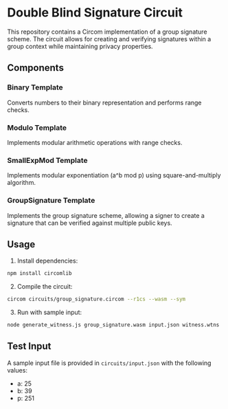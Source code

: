 # Double Blind Signature Circuit

This repository contains a Circom implementation of a group signature scheme. The circuit allows for creating and verifying signatures within a group context while maintaining privacy properties.

## Components

### Binary Template
Converts numbers to their binary representation and performs range checks.

### Modulo Template
Implements modular arithmetic operations with range checks.

### SmallExpMod Template
Implements modular exponentiation (a^b mod p) using square-and-multiply algorithm.

### GroupSignature Template
Implements the group signature scheme, allowing a signer to create a signature that can be verified against multiple public keys.

## Usage

1. Install dependencies:
```bash
npm install circomlib
```

2. Compile the circuit:
```bash
circom circuits/group_signature.circom --r1cs --wasm --sym
```

3. Run with sample input:
```bash
node generate_witness.js group_signature.wasm input.json witness.wtns
```

## Test Input
A sample input file is provided in `circuits/input.json` with the following values:
- a: 25
- b: 39
- p: 251